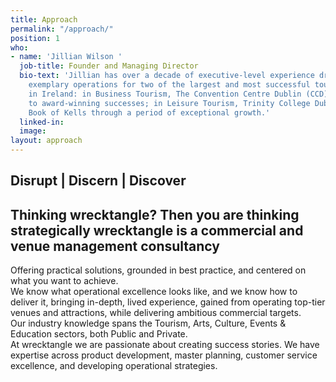 ```yaml
---
title: Approach
permalink: "/approach/"
position: 1
who:
- name: 'Jillian Wilson '
  job-title: Founder and Managing Director
  bio-text: 'Jillian has over a decade of executive-level experience driving and delivering
    exemplary operations for two of the largest and most successful tourism venues
    in Ireland: in Business Tourism, The Convention Centre Dublin (CCD) from start-up
    to award-winning successes; in Leisure Tourism, Trinity College Dublin and The
    Book of Kells through a period of exceptional growth.'
  linked-in: 
  image: 
layout: approach
---
```


## **Disrupt | Discern | Discover**

## Thinking wrecktangle? Then you are thinking strategically wrecktangle is a commercial and venue management consultancy

Offering practical solutions, grounded in best practice, and centered on what you want to achieve.\
We know what operational excellence looks like, and we know how to deliver it, bringing in-depth, lived experience, gained from operating top-tier venues and attractions, while delivering ambitious commercial targets.\
Our industry knowledge spans the Tourism, Arts, Culture, Events & Education sectors, both Public and Private.\
At wrecktangle we are passionate about creating success stories. We have expertise across product development, master planning, customer service excellence, and developing operational strategies.